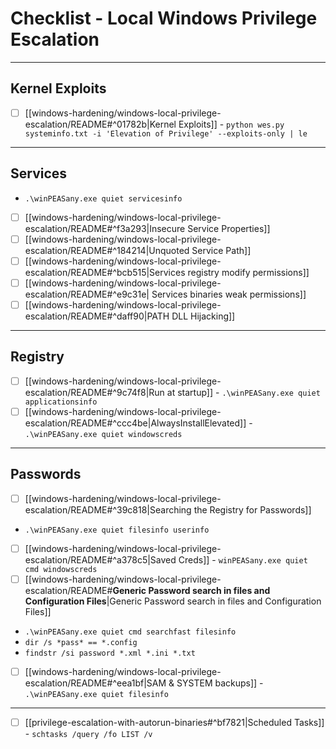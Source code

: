# Checklist - Local Windows Privilege Escalation
***
##  Kernel Exploits

* [ ] [[windows-hardening/windows-local-privilege-escalation/README#^01782b|Kernel Exploits]] - `python wes.py systeminfo.txt -i 'Elevation
of Privilege' --exploits-only | le`
***
## Services
 -  `.\winPEASany.exe quiet servicesinfo`
   
* [ ] [[windows-hardening/windows-local-privilege-escalation/README#^f3a293|Insecure Service Properties]] 
* [ ] [[windows-hardening/windows-local-privilege-escalation/README#^184214|Unquoted Service Path]] 
* [ ] [[windows-hardening/windows-local-privilege-escalation/README#^bcb515|Services registry modify permissions]]
* [ ] [[windows-hardening/windows-local-privilege-escalation/README#^e9c31e| Services binaries weak permissions]]
* [ ] [[windows-hardening/windows-local-privilege-escalation/README#^daff90|PATH DLL Hijacking]]
***
## Registry

* [ ] [[windows-hardening/windows-local-privilege-escalation/README#^9c74f8|Run at startup]] - `.\winPEASany.exe quiet applicationsinfo`
* [ ] [[windows-hardening/windows-local-privilege-escalation/README#^ccc4be|AlwaysInstallElevated]] - `.\winPEASany.exe quiet windowscreds`
***

## Passwords

* [ ] [[windows-hardening/windows-local-privilege-escalation/README#^39c818|Searching the Registry for Passwords]] 
- `.\winPEASany.exe quiet filesinfo userinfo`
* [ ]  [[windows-hardening/windows-local-privilege-escalation/README#^a378c5|Saved Creds]] - `winPEASany.exe quiet cmd windowscreds`
* [ ] [[windows-hardening/windows-local-privilege-escalation/README#**Generic Password search in files and Configuration Files**|Generic Password search in files and Configuration Files]] 
- `.\winPEASany.exe quiet cmd searchfast filesinfo`
- `dir /s *pass* == *.config`
- `findstr /si password *.xml *.ini *.txt`
* [ ] [[windows-hardening/windows-local-privilege-escalation/README#^eea1bf|SAM & SYSTEM backups]] - `.\winPEASany.exe quiet filesinfo`
***
* [ ] [[privilege-escalation-with-autorun-binaries#^bf7821|Scheduled Tasks]] - `schtasks /query /fo LIST /v`
